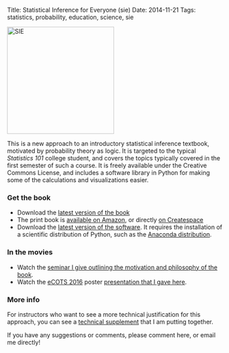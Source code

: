 Title: Statistical Inference for Everyone (sie)
Date: 2014-11-21
Tags: statistics, probability, education, science, sie

<img src="images/Saturn_with_Dice.png" alt="SIE" style="width: 250px;"/>

This is a new approach to an introductory statistical inference textbook, motivated by probability theory as logic.  It is targeted to the typical *Statistics 101* college student, and covers the topics typically covered in the first semester of such a course.  It is freely available under the Creative Commons License, and includes a software library in Python for making some of the calculations and visualizations easier.  

### Get the book
* Download the [latest version of the book]
* The print book is [available on Amazon], or directly [on Createspace]
* Download the [latest version of the software].  It requires the installation of a scientific distribution of Python, such as the [Anaconda distribution].

### In the movies

* Watch the [seminar I give outlining the motivation and philosophy of the book].
* Watch the [eCOTS 2016] poster [presentation that I gave here].

### More info

For instructors who want to see a more technical justification for this approach, you can see a [technical supplement] that I am putting together.

If you have any suggestions or comments, please comment here, or email me directly!

[presentation that I gave here]: https://youtu.be/chwyqhgCz9s
[eCOTS 2016]:https://www.causeweb.org/cause/ecots/ecots16
[latest version of the book]: https://github.com/bblais/Statistical-Inference-for-Everyone
[latest version of the software]: https://github.com/bblais/Statistical-Inference-for-Everyone/tree/master/python
[Anaconda distribution]: https://store.continuum.io/cshop/anaconda/

[available on Amazon]: http://www.amazon.com/Statistical-Inference-Everyone-Brian-Blais/dp/1499715072
[technical supplement]: http://nbviewer.ipython.org/github/bblais/Tech-SIE/blob/master/Prologue/Prologue.ipynb
[seminar I give outlining the motivation and philosophy of the book]: http://web.bryant.edu/~bblais/statistical-heresies-the-movie.html
[on Createspace]: https://www.createspace.com/4808244
